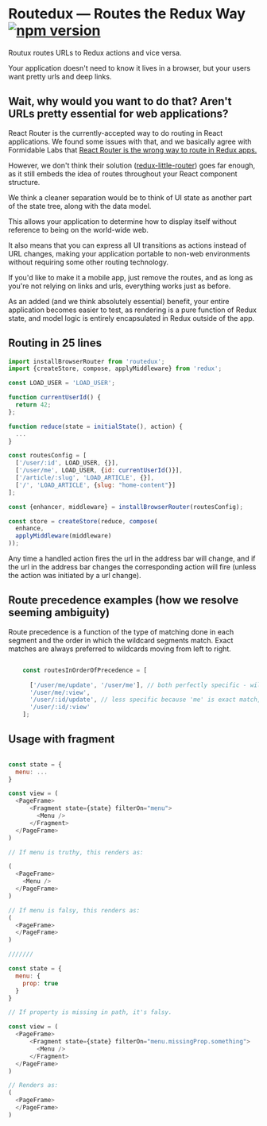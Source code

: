 # Routedux — Routes the Redux Way [![npm version](https://badge.fury.io/js/routedux.svg)](https://badge.fury.io/js/routedux)

Routux routes URLs to Redux actions and vice versa. 

Your application doesn't need to know it lives in a browser, but your users want pretty urls and deep links.

## Wait, why would you want to do that?  Aren't URLs pretty essential for web applications?

React Router is the currently-accepted way to do routing in React applications.  We found some issues with that, and 
we basically agree with Formidable Labs that [React Router is the wrong way to route in Redux apps.](http://formidable.com/blog/2016/07/11/let-the-url-do-the-talking-part-1-the-pain-of-react-router-in-redux/)

However, we don't think their solution ([redux-little-router](https://github.com/FormidableLabs/redux-little-router)) 
goes far enough, as it still embeds the idea of routes throughout your React component structure.

We think a cleaner separation would be to think of UI state as another part of the state tree, along with the data model.

This allows your application to determine how to display itself without reference to being on the world-wide web.

It also means that you can express all UI transitions as actions instead of URL changes, making your application portable
to non-web environments without requiring some other routing technology.  

If you'd like to make it a mobile app, just remove the routes, and as long as you're not relying on links and urls, everything
works just as before.

As an added (and we think absolutely essential) benefit, your entire application becomes easier to test, as rendering
is a pure function of Redux state, and model logic is entirely encapsulated in Redux outside of the app.

## Routing in 25 lines

```javascript
import installBrowserRouter from 'routedux';
import {createStore, compose, applyMiddleware} from 'redux';

const LOAD_USER = 'LOAD_USER';

function currentUserId() {
  return 42;
};

function reduce(state = initialState(), action) {
  ...
}

const routesConfig = [
  ['/user/:id', LOAD_USER, {}],
  ['/user/me', LOAD_USER, {id: currentUserId()}],
  ['/article/:slug', 'LOAD_ARTICLE', {}],
  ['/', 'LOAD_ARTICLE', {slug: "home-content"}]
];

const {enhancer, middleware} = installBrowserRouter(routesConfig);

const store = createStore(reduce, compose(
  enhance,
  applyMiddleware(middleware)
));

```

Any time a handled action fires the url in the address bar will change, and if the url in the address bar changes
the corresponding action will fire (unless the action was initiated by a url change).


## Route precedence examples (how we resolve seeming ambiguity)

Route precedence is a function of the type of matching done in each segment and the order in which the wildcard segments
match.  Exact matches are always preferred to wildcards moving from left to right.  

```javascript

    const routesInOrderOfPrecedence = [
      
      ['/user/me/update', '/user/me'], // both perfectly specific - will match above any wildcard route
      '/user/me/:view',
      '/user/:id/update', // less specific because 'me' is exact match, while :id is a wildcard
      '/user/:id/:view'
    ];

```

## Usage with fragment

```javascript

const state = {
  menu: ...
}

const view = (
  <PageFrame>
      <Fragment state={state} filterOn="menu">
        <Menu />
      </Fragment>
  </PageFrame>
)

// If menu is truthy, this renders as:

(
  <PageFrame>
    <Menu />
  </PageFrame>
)

// If menu is falsy, this renders as:
(
  <PageFrame>
  </PageFrame>
)

///////

const state = {
  menu: {
    prop: true
  }
}

// If property is missing in path, it's falsy.

const view = (
  <PageFrame>
      <Fragment state={state} filterOn="menu.missingProp.something">
        <Menu />
      </Fragment>
  </PageFrame>
)

// Renders as: 
(
  <PageFrame>
  </PageFrame>
)

```






